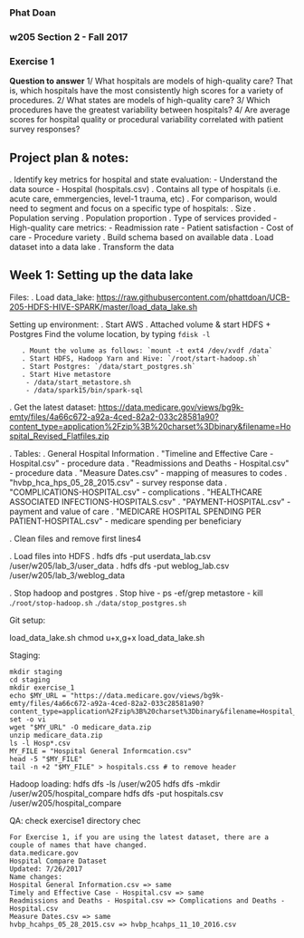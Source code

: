 ### Phat Doan
### w205 Section 2 - Fall 2017
### Exercise 1

**Question to answer**
1/ What hospitals are models of high-quality care? That is, which hospitals have the most consistently high scores for a variety of procedures.
2/ What states are models of high-quality care?
3/ Which procedures have the greatest variability between hospitals?
4/ Are average scores for hospital quality or procedural variability correlated with patient survey responses?


## Project plan & notes:
. Identify key metrics for hospital and state evaluation:
	- Understand the data source
		- Hospital (hospitals.csv)
			. Contains all type of hospitals (i.e. acute care, emmergencies, level-1 trauma, etc)
			. For comparison, would need to segment and focus on a specific type of hospitals:
				. Size
				. Population serving
				. Population proportion
				. Type of services provided
		- High-quality care metrics:
			- Readmission rate
			- Patient satisfaction
			- Cost of care
		- Procedure variety
. Build schema based on available data
. Load dataset into a data lake
. Transform the data


## Week 1: Setting up the data lake
Files:
. Load data_lake: https://raw.githubusercontent.com/phattdoan/UCB-205-HDFS-HIVE-SPARK/master/load_data_lake.sh

Setting up environment:
. Start AWS
. Attached volume & start HDFS + Postgres
	Find the volume location, by typing `fdisk -l`
   
	   . Mount the volume as follows: `mount -t ext4 /dev/xvdf /data`
	   . Start HDFS, Hadoop Yarn and Hive: `/root/start-hadoop.sh`
	   . Start Postgres: `/data/start_postgres.sh`
	   . Start Hive metastore
	   	- /data/start_metastore.sh
	   	- /data/spark15/bin/spark-sql

. Get the latest dataset: https://data.medicare.gov/views/bg9k-emty/files/4a66c672-a92a-4ced-82a2-033c28581a90?content_type=application%2Fzip%3B%20charset%3Dbinary&filename=Hospital_Revised_Flatfiles.zip

. Tables:
	. General Hospital Information
	. "Timeline and Effective Care - Hospital.csv" - procedure data
	. "Readmissions and Deaths - Hospital.csv" - procedure data
	. "Measure Dates.csv" - mapping of measures to codes
	. "hvbp_hca_hps_05_28_2015.csv" - survey response data
	. "COMPLICATIONS-HOSPITAL.csv" - complications
	. "HEALTHCARE ASSOCIATED INFECTIONS-HOSPITALS.csv"
	. "PAYMENT-HOSPITAL.csv" - payment and value of care
	. "MEDICARE HOSPITAL SPENDING PER PATIENT-HOSPITAL.csv" - medicare spending per beneficiary

. Clean files and remove first lines4

. Load files into HDFS
	. hdfs dfs -put userdata_lab.csv /user/w205/lab_3/user_data
	. hdfs dfs -put weblog_lab.csv /user/w205/lab_3/weblog_data

. Stop hadoop and postgres
	. Stop hive 
		- ps -ef/grep metastore
		- kill <id>
	.`/root/stop-hadoop.sh`
	.`/data/stop_postgres.sh`

Git setup:

load_data_lake.sh
chmod u+x,g+x load_data_lake.sh


Staging:
```
mkdir staging
cd staging
mkdir exercise_1
echo $MY_URL = "https://data.medicare.gov/views/bg9k-emty/files/4a66c672-a92a-4ced-82a2-033c28581a90?content_type=application%2Fzip%3B%20charset%3Dbinary&filename=Hospital_Revised_Flatfiles.zip"
set -o vi
wget "$MY_URL" -O medicare_data.zip
unzip medicare_data.zip
ls -l Hosp*.csv
MY_FILE = "Hospital General Informcation.csv"
head -5 "$MY_FILE"
tail -n +2 "$MY_FILE" > hospitals.css # to remove header
```

Hadoop loading:
hdfs dfs -ls /user/w205
hdfs dfs -mkdir /user/w205/hospital_compare
hdfs dfs -put hospitals.csv /user/w205/hospital_compare


QA:
check exercise1 directory
chec


```
For Exercise 1, if you are using the latest dataset, there are a couple of names that have changed.  
data.medicare.gov
Hospital Compare Dataset
Updated: 7/26/2017
Name changes:
Hospital General Information.csv => same
Timely and Effective Case - Hospital.csv => same
Readmissions and Deaths - Hospital.csv => Complications and Deaths - Hospital.csv
Measure Dates.csv => same
hvbp_hcahps_05_28_2015.csv => hvbp_hcahps_11_10_2016.csv
```